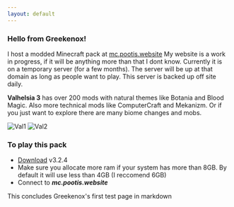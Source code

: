 ```yaml
---
layout: default
---
```


### Hello from Greekenox!
I host a modded Minecraft pack at [mc.pootis.website](http://mc.pootis.website)
My website is a work in progress, if it will be anything more than that I dont know. Currently it is on a temporary server (for a few months). The server will be up at that domain as long as people want to play. This server is backed up off site daily.

**Valhelsia 3** has over 200 mods with natural themes like Botania and Blood Magic. Also more technical mods like ComputerCraft and Mekanizm. Or if you just want to explore there are many biome changes and mobs.

![Val1](/assets/images/ValServer1_500px.png) ![Val2](/assets/images/ValServer2_500px.png)

### To play this pack
- [Download](https://www.curseforge.com/minecraft/modpacks/valhelsia-3) v3.2.4
- Make sure you allocate more ram if your system has more than 8GB. By default it will use less than 4GB (I reccomend 6GB)
- Connect to ***mc.pootis.website***

This concludes Greekenox's first test page in markdown
